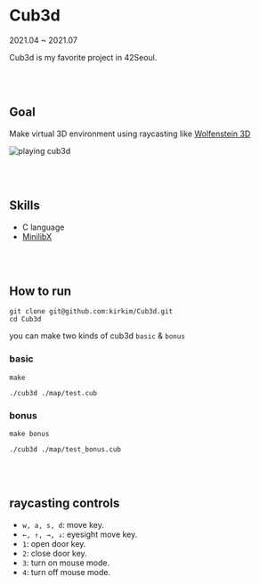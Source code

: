 # Cub3d

2021.04 ~ 2021.07

Cub3d is my favorite project in 42Seoul.

<br><br>

## Goal

Make virtual 3D environment using raycasting like <a href="https://fr.wikipedia.org/wiki/Wolfenstein_3D" target="_blank">Wolfenstein 3D</a>

<img src="https://kirkim.github.io/assets/storage/cub3d/Cub3d2.gif" alt="playing cub3d">

<br><br>

## Skills

- C language
- <a href="https://harm-smits.github.io/42docs/libs/minilibx" target="_blank">MinilibX</a>

<br><br>

## How to run

```shell
git clone git@github.com:kirkim/Cub3d.git
cd Cub3d
```

you can make two kinds of cub3d `basic` & `bonus`

### basic

```shell
make
```

```shell
./cub3d ./map/test.cub
```

### bonus

```shell
make bonus
```

```shell
./cub3d ./map/test_bonus.cub
```

<br><br>

## raycasting controls

- `w, a, s, d`: move key.
- `←, ↑, →, ↓`: eyesight move key.
- `1`: open door key.
- `2`: close door key.
- `3`: turn on mouse mode.
- `4`: turn off mouse mode.
